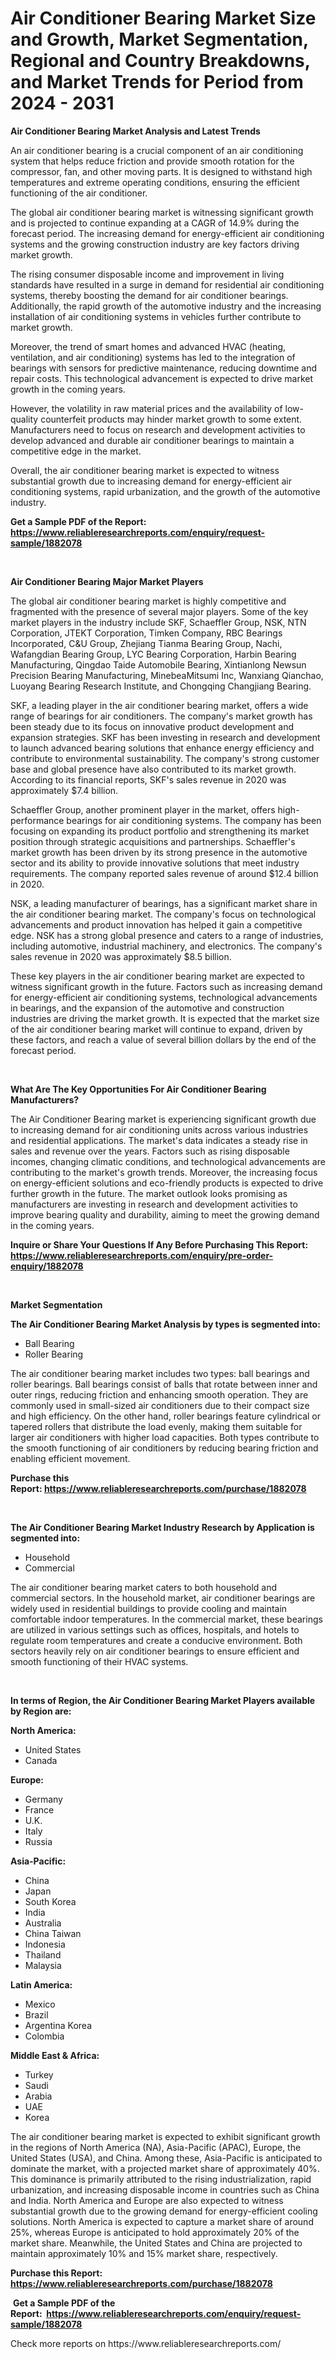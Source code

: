 <p><h1>Air Conditioner Bearing Market Size and Growth, Market Segmentation, Regional and Country Breakdowns, and Market Trends for Period from 2024 -  2031</h1></p><p><strong>Air Conditioner Bearing Market Analysis and Latest Trends</strong></p>
<p><p>An air conditioner bearing is a crucial component of an air conditioning system that helps reduce friction and provide smooth rotation for the compressor, fan, and other moving parts. It is designed to withstand high temperatures and extreme operating conditions, ensuring the efficient functioning of the air conditioner.</p><p>The global air conditioner bearing market is witnessing significant growth and is projected to continue expanding at a CAGR of 14.9% during the forecast period. The increasing demand for energy-efficient air conditioning systems and the growing construction industry are key factors driving market growth.</p><p>The rising consumer disposable income and improvement in living standards have resulted in a surge in demand for residential air conditioning systems, thereby boosting the demand for air conditioner bearings. Additionally, the rapid growth of the automotive industry and the increasing installation of air conditioning systems in vehicles further contribute to market growth.</p><p>Moreover, the trend of smart homes and advanced HVAC (heating, ventilation, and air conditioning) systems has led to the integration of bearings with sensors for predictive maintenance, reducing downtime and repair costs. This technological advancement is expected to drive market growth in the coming years.</p><p>However, the volatility in raw material prices and the availability of low-quality counterfeit products may hinder market growth to some extent. Manufacturers need to focus on research and development activities to develop advanced and durable air conditioner bearings to maintain a competitive edge in the market.</p><p>Overall, the air conditioner bearing market is expected to witness substantial growth due to increasing demand for energy-efficient air conditioning systems, rapid urbanization, and the growth of the automotive industry.</p></p>
<p><strong>Get a Sample PDF of the Report:&nbsp; <a href="https://www.reliableresearchreports.com/enquiry/request-sample/1882078">https://www.reliableresearchreports.com/enquiry/request-sample/1882078</a></strong></p>
<p>&nbsp;</p>
<p><strong>Air Conditioner Bearing Major Market Players</strong></p>
<p><p>The global air conditioner bearing market is highly competitive and fragmented with the presence of several major players. Some of the key market players in the industry include SKF, Schaeffler Group, NSK, NTN Corporation, JTEKT Corporation, Timken Company, RBC Bearings Incorporated, C&U Group, Zhejiang Tianma Bearing Group, Nachi, Wafangdian Bearing Group, LYC Bearing Corporation, Harbin Bearing Manufacturing, Qingdao Taide Automobile Bearing, Xintianlong Newsun Precision Bearing Manufacturing, MinebeaMitsumi Inc, Wanxiang Qianchao, Luoyang Bearing Research Institute, and Chongqing Changjiang Bearing.</p><p>SKF, a leading player in the air conditioner bearing market, offers a wide range of bearings for air conditioners. The company's market growth has been steady due to its focus on innovative product development and expansion strategies. SKF has been investing in research and development to launch advanced bearing solutions that enhance energy efficiency and contribute to environmental sustainability. The company's strong customer base and global presence have also contributed to its market growth. According to its financial reports, SKF's sales revenue in 2020 was approximately $7.4 billion.</p><p>Schaeffler Group, another prominent player in the market, offers high-performance bearings for air conditioning systems. The company has been focusing on expanding its product portfolio and strengthening its market position through strategic acquisitions and partnerships. Schaeffler's market growth has been driven by its strong presence in the automotive sector and its ability to provide innovative solutions that meet industry requirements. The company reported sales revenue of around $12.4 billion in 2020.</p><p>NSK, a leading manufacturer of bearings, has a significant market share in the air conditioner bearing market. The company's focus on technological advancements and product innovation has helped it gain a competitive edge. NSK has a strong global presence and caters to a range of industries, including automotive, industrial machinery, and electronics. The company's sales revenue in 2020 was approximately $8.5 billion.</p><p>These key players in the air conditioner bearing market are expected to witness significant growth in the future. Factors such as increasing demand for energy-efficient air conditioning systems, technological advancements in bearings, and the expansion of the automotive and construction industries are driving the market growth. It is expected that the market size of the air conditioner bearing market will continue to expand, driven by these factors, and reach a value of several billion dollars by the end of the forecast period.</p></p>
<p>&nbsp;</p>
<p><strong>What Are The Key Opportunities For Air Conditioner Bearing Manufacturers?</strong></p>
<p><p>The Air Conditioner Bearing market is experiencing significant growth due to increasing demand for air conditioning units across various industries and residential applications. The market's data indicates a steady rise in sales and revenue over the years. Factors such as rising disposable incomes, changing climatic conditions, and technological advancements are contributing to the market's growth trends. Moreover, the increasing focus on energy-efficient solutions and eco-friendly products is expected to drive further growth in the future. The market outlook looks promising as manufacturers are investing in research and development activities to improve bearing quality and durability, aiming to meet the growing demand in the coming years.</p></p>
<p><strong>Inquire or Share Your Questions If Any Before Purchasing This Report: <a href="https://www.reliableresearchreports.com/enquiry/pre-order-enquiry/1882078">https://www.reliableresearchreports.com/enquiry/pre-order-enquiry/1882078</a></strong></p>
<p>&nbsp;</p>
<p><strong>Market Segmentation</strong></p>
<p><strong>The Air Conditioner Bearing Market Analysis by types is segmented into:</strong></p>
<p><ul><li>Ball Bearing</li><li>Roller Bearing</li></ul></p>
<p><p>The air conditioner bearing market includes two types: ball bearings and roller bearings. Ball bearings consist of balls that rotate between inner and outer rings, reducing friction and enhancing smooth operation. They are commonly used in small-sized air conditioners due to their compact size and high efficiency. On the other hand, roller bearings feature cylindrical or tapered rollers that distribute the load evenly, making them suitable for larger air conditioners with higher load capacities. Both types contribute to the smooth functioning of air conditioners by reducing bearing friction and enabling efficient movement.</p></p>
<p><strong>Purchase this Report:&nbsp;<a href="https://www.reliableresearchreports.com/purchase/1882078">https://www.reliableresearchreports.com/purchase/1882078</a></strong></p>
<p>&nbsp;</p>
<p><strong>The Air Conditioner Bearing Market Industry Research by Application is segmented into:</strong></p>
<p><ul><li>Household</li><li>Commercial</li></ul></p>
<p><p>The air conditioner bearing market caters to both household and commercial sectors. In the household market, air conditioner bearings are widely used in residential buildings to provide cooling and maintain comfortable indoor temperatures. In the commercial market, these bearings are utilized in various settings such as offices, hospitals, and hotels to regulate room temperatures and create a conducive environment. Both sectors heavily rely on air conditioner bearings to ensure efficient and smooth functioning of their HVAC systems.</p></p>
<p>&nbsp;</p>
<p><strong>In terms of Region, the Air Conditioner Bearing Market Players available by Region are:</strong></p>
<p>
    <p> <strong> North America: </strong>
        <ul>
            <li>United States</li>
            <li>Canada</li>
        </ul>
        </p> 
    <p> <strong> Europe: </strong>
        <ul>
            <li>Germany</li>
            <li>France</li>
            <li>U.K.</li>
            <li>Italy</li>
            <li>Russia</li>
        </ul>
        </p> 
    <p> <strong> Asia-Pacific: </strong>
        <ul>
            <li>China</li>
            <li>Japan</li>
            <li>South Korea</li>
            <li>India</li>
            <li>Australia</li>
            <li>China Taiwan</li>
            <li>Indonesia</li>
            <li>Thailand</li>
            <li>Malaysia</li>
        </ul>
        </p> 
    <p> <strong> Latin America: </strong>
        <ul>
            <li>Mexico</li>
            <li>Brazil</li>
            <li>Argentina Korea</li>
            <li>Colombia</li>
        </ul>
        </p> 
    <p> <strong> Middle East & Africa: </strong>
        <ul>
            <li>Turkey</li>
            <li>Saudi</li>
            <li>Arabia</li>
            <li>UAE</li>
            <li>Korea</li>
        </ul>
    </p>
    </p>
<p><p>The air conditioner bearing market is expected to exhibit significant growth in the regions of North America (NA), Asia-Pacific (APAC), Europe, the United States (USA), and China. Among these, Asia-Pacific is anticipated to dominate the market, with a projected market share of approximately 40%. This dominance is primarily attributed to the rising industrialization, rapid urbanization, and increasing disposable income in countries such as China and India. North America and Europe are also expected to witness substantial growth due to the growing demand for energy-efficient cooling solutions. North America is expected to capture a market share of around 25%, whereas Europe is anticipated to hold approximately 20% of the market share. Meanwhile, the United States and China are projected to maintain approximately 10% and 15% market share, respectively.</p></p>
<p><strong>Purchase this Report: <a href="https://www.reliableresearchreports.com/purchase/1882078">https://www.reliableresearchreports.com/purchase/1882078</a></strong></p>
<p>&nbsp;<strong>Get a Sample PDF of the Report:&nbsp;&nbsp;<a href="https://www.reliableresearchreports.com/enquiry/request-sample/1882078">https://www.reliableresearchreports.com/enquiry/request-sample/1882078</a></strong></p>
<p><strong></strong></p>
<p>Check more reports on https://www.reliableresearchreports.com/</p>